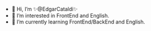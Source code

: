 - 👋 Hi, I’m ✨@EdgarCataldi✨
- 👀 I’m interested in FrontEnd and English.
- 🌱 I’m currently learning FrontEnd/BackEnd and English.


